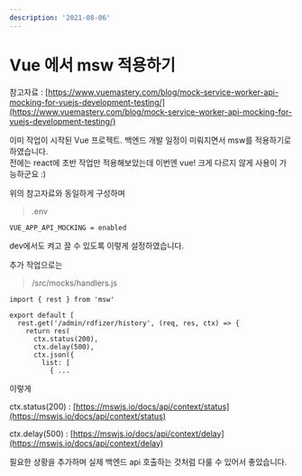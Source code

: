 ```yaml
---
description: '2021-08-06'
---
```


# Vue 에서 msw 적용하기

참고자료 : [https://www.vuemastery.com/blog/mock-service-worker-api-mocking-for-vuejs-development-testing/](https://www.vuemastery.com/blog/mock-service-worker-api-mocking-for-vuejs-development-testing/) 

이미 작업이 시작된 Vue 프로젝트. 백엔드 개발 일정이 미뤄지면서 msw를 적용하기로 하였습니다.   
전에는 react에 초반 작업만 적용해보았는데 이번엔 vue! 크게 다르지 않게 사용이 가능하군요 :\)

위의 참고자료와 동일하게 구성하며 

> .env

```text
VUE_APP_API_MOCKING = enabled
```

dev에서도 켜고 끌 수 있도록 이렇게 설정하였습니다. 



추가 작업으로는 

> /src/mocks/handlers.js

```text
import { rest } from 'msw'

export default [
  rest.get('/admin/rdfizer/history', (req, res, ctx) => {
    return res(
      ctx.status(200),
      ctx.delay(500),
      ctx.json({
        list: [
          { ...
```

이렇게 

ctx.status\(200\) : [https://mswjs.io/docs/api/context/status](https://mswjs.io/docs/api/context/status) 

ctx.delay\(500\) : [https://mswjs.io/docs/api/context/delay](https://mswjs.io/docs/api/context/delay) 

필요한 상황을 추가하며 실제 백엔드 api 호출하는 것처럼 다룰 수 있어서 좋았습니다. 

